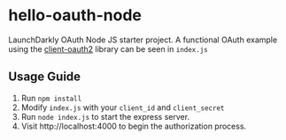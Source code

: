 # hello-oauth-node

LaunchDarkly OAuth Node JS starter project. A functional OAuth example using the [client-oauth2](https://github.com/mulesoft/js-client-oauth2) library can be seen in `index.js`

## Usage Guide

1. Run `npm install`
2. Modify `index.js` with your `client_id` and `client_secret`
3. Run `node index.js` to start the express server.
4. Visit http://localhost:4000 to begin the authorization process.
